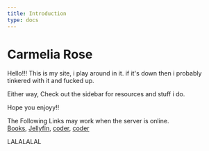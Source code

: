 ```yaml
---
title: Introduction
type: docs
---
```

# Carmelia Rose

Hello!!! This is my site, i play around in it. if it's down then i probably tinkered with it and fucked up.

Either way, Check out the sidebar for resources and stuff i do.

Hope you enjoyy!!   

The Following Links may work when the server is online.   
[Books](http://read.carmeliarose.shop),
[Jellyfin](http://jellyfin.carmeliarose.shop),
[coder](http://code.carmeliarose.shop),
[coder](http://coder.carmeliarose.shop)

LALALALAL